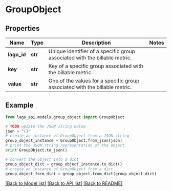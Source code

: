 # GroupObject


## Properties

Name | Type | Description | Notes
------------ | ------------- | ------------- | -------------
**lago_id** | **str** | Unique identifier of a specific group associated with the billable metric. | 
**key** | **str** | Key of a specific group associated with the billable metric. | 
**value** | **str** | One of the values for a specific group associated with the billable metric. | 

## Example

```python
from lago_api.models.group_object import GroupObject

# TODO update the JSON string below
json = "{}"
# create an instance of GroupObject from a JSON string
group_object_instance = GroupObject.from_json(json)
# print the JSON string representation of the object
print GroupObject.to_json()

# convert the object into a dict
group_object_dict = group_object_instance.to_dict()
# create an instance of GroupObject from a dict
group_object_form_dict = group_object.from_dict(group_object_dict)
```
[[Back to Model list]](../README.md#documentation-for-models) [[Back to API list]](../README.md#documentation-for-api-endpoints) [[Back to README]](../README.md)


